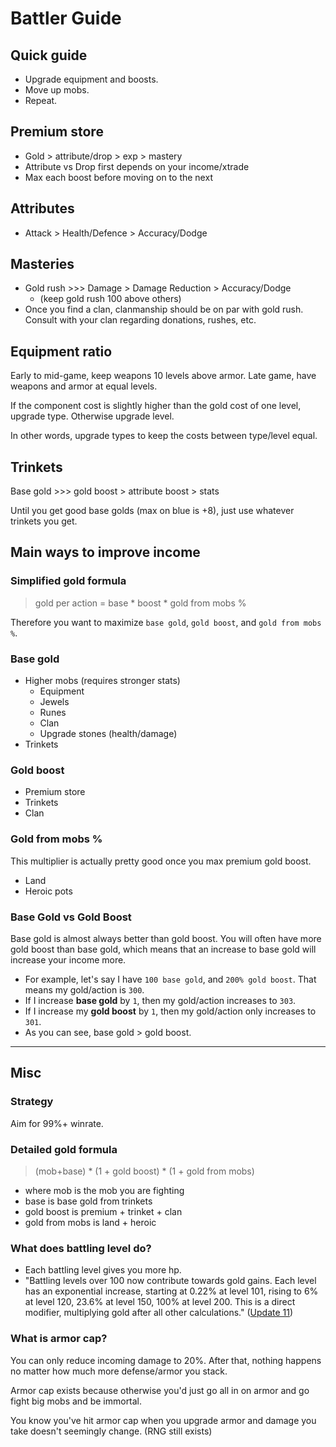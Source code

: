# Battler Guide

## Quick guide

- Upgrade equipment and boosts.
- Move up mobs.
- Repeat.

## Premium store

- Gold > attribute/drop > exp > mastery
- Attribute vs Drop first depends on your income/xtrade
- Max each boost before moving on to the next

## Attributes

- Attack > Health/Defence > Accuracy/Dodge

## Masteries

- Gold rush >>> Damage > Damage Reduction > Accuracy/Dodge
    - (keep gold rush 100 above others)
- Once you find a clan, clanmanship should be on par with gold rush. Consult with your clan regarding donations, rushes, etc.

## Equipment ratio

Early to mid-game, keep weapons 10 levels above armor. Late game, have weapons and armor at equal levels.

If the component cost is slightly higher than the gold cost of one level, upgrade type. Otherwise upgrade level.

In other words, upgrade types to keep the costs between type/level equal.

## Trinkets

Base gold >>> gold boost > attribute boost > stats

Until you get good base golds (max on blue is +8), just use whatever trinkets you get.

## Main ways to improve income

### Simplified gold formula

> gold per action = base \* boost \* gold from mobs \%

Therefore you want to maximize `base gold`, `gold boost`, and `gold from mobs %`.

### Base gold

- Higher mobs (requires stronger stats)
    - Equipment
    - Jewels
    - Runes
    - Clan
    - Upgrade stones (health/damage)
- Trinkets

### Gold boost

- Premium store
- Trinkets
- Clan

### Gold from mobs %

This multiplier is actually pretty good once you max premium gold boost.

- Land
- Heroic pots

### Base Gold vs Gold Boost

Base gold is almost always better than gold boost. You will often have more gold boost than base gold, which means that an increase to base gold will increase your income more.

- For example, let's say I have `100 base gold`, and `200% gold boost`. That means my gold/action is `300`.
- If I increase **base gold** by `1`, then my gold/action increases to `303`.
- If I increase my **gold boost** by `1`, then my gold/action only increases to `301`.
- As you can see, base gold > gold boost.

***

## Misc

### Strategy

Aim for 99%+ winrate.

### Detailed gold formula

> (mob+base) \* (1 + gold boost) \* (1 + gold from mobs)

- where mob is the mob you are fighting
- base is base gold from trinkets
- gold boost is premium + trinket + clan
- gold from mobs is land + heroic

### What does battling level do?

- Each battling level gives you more hp.
- "Battling levels over 100 now contribute towards gold gains. Each level has an exponential increase, starting at 0.22% at level 101, rising to 6% at level 120, 23.6% at level 150, 100% at level 200. This is a direct modifier, multiplying gold after all other calculations." ([Update 11](patches/patch11.md))

### What is armor cap?

You can only reduce incoming damage to 20%. After that, nothing happens no matter how much more defense/armor you stack.

Armor cap exists because otherwise you'd just go all in on armor and go fight big mobs and be immortal.

You know you've hit armor cap when you upgrade armor and damage you take doesn't seemingly change. (RNG still exists)
